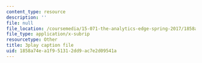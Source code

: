 ```yaml
---
content_type: resource
description: ''
file: null
file_location: /coursemedia/15-071-the-analytics-edge-spring-2017/1858a74ea1f951312dd9ac7e2d09541a_X_reyHNRYws.srt
file_type: application/x-subrip
resourcetype: Other
title: 3play caption file
uid: 1858a74e-a1f9-5131-2dd9-ac7e2d09541a
---
```


